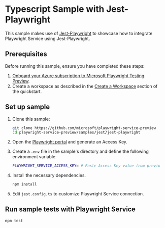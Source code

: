 # Typescript Sample with Jest-Playwright
This sample makes use of [Jest-Playwright](https://github.com/playwright-community/jest-playwright) to showcase how to integrate Playwright Service using Jest-Playwright.

## Prerequisites
Before running this sample, ensure you have completed these steps:
1. [Onboard your Azure subscription to Microsoft Playwright Testing Preview](../../../docs/onboard-subscription.md).
1. Create a workspace as described in the [Create a Workspace](../../../docs/quickstart.md/#create-a-workspace) section of the quickstart.

## Set up sample
1. Clone this sample:
    ```bash
    git clone https://github.com/microsoft/playwright-service-preview
    cd playwright-service-preview/samples/jest/jest-playwright
    ```

1. Open the [Playwright portal](https://aka.ms/mpt/portal) and generate an Access Key.

1. Create a `.env` file in the sample's directory and define the following environment variable:
    ```bash
    PLAYWRIGHT_SERVICE_ACCESS_KEY= # Paste Access Key value from previous step
    ```
1. Install the necessary dependencies.
    ```bash
    npm install
    ```
1. Edit `jest.config.ts` to customize Playwright Service connection.

## Run sample tests with Playwright Service
```bash
npm test
```